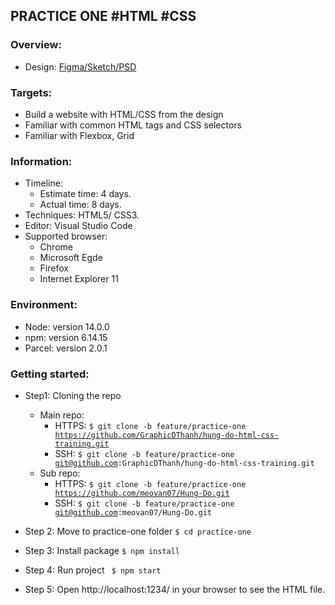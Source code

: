 ## PRACTICE ONE #HTML #CSS

### Overview:
  - Design: [Figma/Sketch/PSD](https://www.figma.com/file/otci30NR0gmWYix6byA3cq/charity-homepage-whilecreative)

### Targets:
  - Build a website with HTML/CSS from the design
  - Familiar with common HTML tags and CSS selectors
  - Familiar with Flexbox, Grid

### Information:
  - Timeline: 
    - Estimate time: 4 days.
    - Actual time: 8 days.
  - Techniques: HTML5/ CSS3.
  - Editor: Visual Studio Code
  - Supported browser:
      - Chrome
      - Microsoft Egde
      - Firefox
      - Internet Explorer 11

### Environment:
  - Node: version 14.0.0 
  - npm: version 6.14.15
  - Parcel: version 2.0.1
  
### Getting started:
  - Step1: Cloning the repo
    - Main repo: 
      - HTTPS: <code>$ git clone -b feature/practice-one https://github.com/GraphicDThanh/hung-do-html-css-training.git</code>
      - SSH: <code>$ git clone -b feature/practice-one git@github.com:GraphicDThanh/hung-do-html-css-training.git</code>
    - Sub repo:
      - HTTPS: <code>$ git clone -b feature/practice-one https://github.com/meovan07/Hung-Do.git</code>
      - SSH: <code>$ git clone -b feature/practice-one git@github.com:meovan07/Hung-Do.git</code>

  - Step 2: Move to practice-one folder
      <code>$ cd practice-one </code>

  - Step 3: Install package <code>$ npm install </code>

  - Step 4: Run project <code> $ npm start</code>

  - Step 5: Open http://localhost:1234/ in your browser to see the HTML file.




